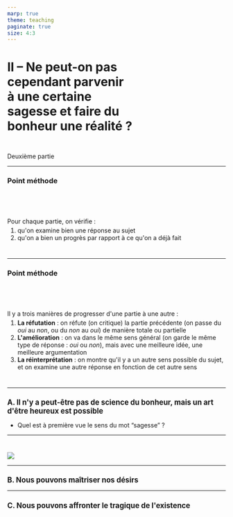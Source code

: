```yaml
---
marp: true
theme: teaching
paginate: true
size: 4:3
---
```


<!-- _class: partie pm -->

# II – Ne peut-on pas<br> cependant parvenir<br> à une certaine<br> sagesse et faire du<br> bonheur une réalité ? <!-- fit -->
Deuxième partie

---
<!-- _class: pointmethode -->
<style scoped>
ol {margin-top:-40px!important; padding-top:30px;}
</style>
### Point méthode
Pour chaque partie, on vérifie : 
1. qu'on examine bien une réponse au sujet
2. qu'on a bien un progrès par rapport à ce qu'on a déjà fait

---
<!-- _class: pointmethode fmm -->
<style scoped>
h3{margin-bottom:50px;}
ol {margin-top:-40px!important; padding-top:30px; padding-bottom:25px}
p{padding-top:25px}
</style>
### Point méthode
Il y a trois manières de progresser d'une partie à une autre :
1. **La réfutation** : on réfute (on critique) la partie précédente (on passe du _oui_ au _non_, ou du _non_ au _oui_) de manière totale ou partielle
2. **L'amélioration** : on va dans le même sens général (on garde le même type de réponse : _oui_ ou _non_), mais avec une meilleure idée, une meilleure argumentation
3. **La réinterprétation** : on montre qu'il y a un autre sens possible du sujet, et on examine une autre réponse en fonction de cet autre sens


---
<!-- _class: souspartie -->
<style scoped>
h2{font-size:119%;}
ul{margin-top:0}
</style>
## A. Il n'y a peut-être pas de science du bonheur, mais un art d'être heureux est possible

- Quel est à première vue le sens du mot “sagesse” ?

---
<!-- _class: i1t1 horizontal -->



![](https://images-na.ssl-images-amazon.com/images/I/61AvaYo7TlL.jpg)

---
<!-- _class: souspartie -->
##  B. Nous pouvons maîtriser nos désirs

---
<!-- _class: souspartie -->
##  C. Nous pouvons affronter le tragique de l'existence